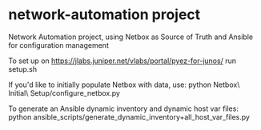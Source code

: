 # network-automation project

Network Automation project, using Netbox as Source of Truth and Ansible for configuration management

To set up on https://jlabs.juniper.net/vlabs/portal/pyez-for-junos/ run setup.sh

If you'd like to initially populate Netbox with data, use:
python Netbox\ Initial\ Setup/configure_netbox.py

To generate an Ansible dynamic inventory and dynamic host var files:
python ansible_scripts/generate_dynamic_inventory+all_host_var_files.py
